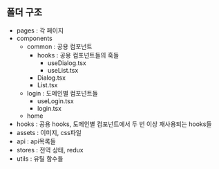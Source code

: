 ## 폴더 구조

- pages : 각 페이지
- components
  - common : 공용 컴포넌트
    - hooks : 공용 컴포넌트들의 훅들
      - useDialog.tsx
      - useList.tsx
    - Dialog.tsx
    - List.tsx
  - login : 도메인별 컴포넌트들
    - useLogin.tsx
    - login.tsx
  - home
- hooks : 공용 hooks, 도메인별 컴포넌트에서 두 번 이상 재사용되는 hooks들
- assets : 이미지, css파일
- api : api목록들
- stores : 전역 상태, redux
- utils : 유틸 함수들
